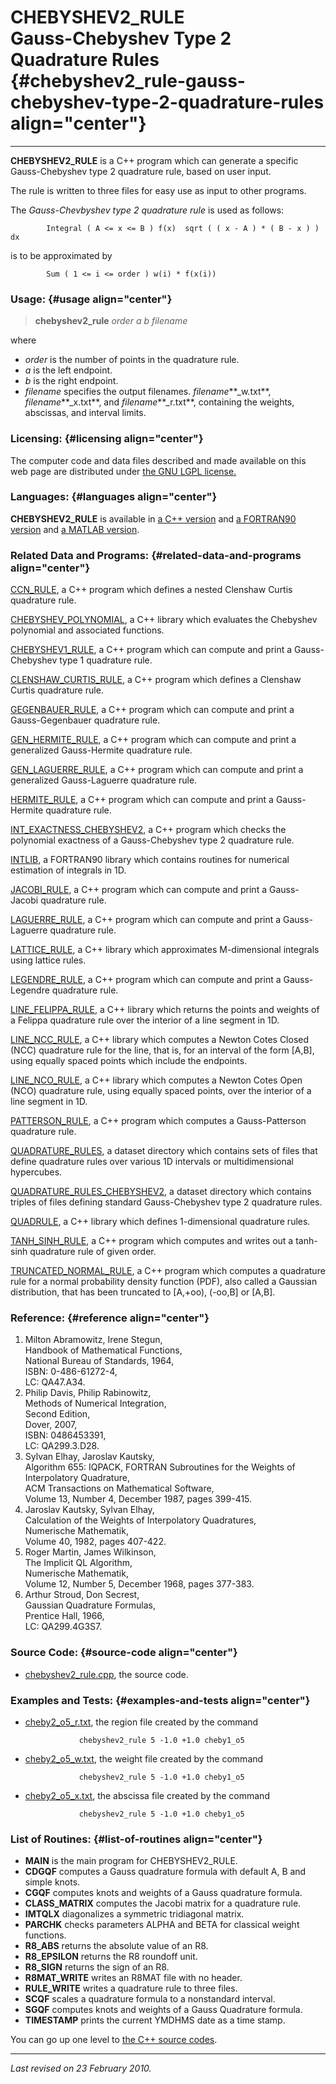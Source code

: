 CHEBYSHEV2\_RULE\
Gauss-Chebyshev Type 2 Quadrature Rules {#chebyshev2_rule-gauss-chebyshev-type-2-quadrature-rules align="center"}
=======================================

------------------------------------------------------------------------

**CHEBYSHEV2\_RULE** is a C++ program which can generate a specific
Gauss-Chebyshev type 2 quadrature rule, based on user input.

The rule is written to three files for easy use as input to other
programs.

The *Gauss-Chevbyshev type 2 quadrature rule* is used as follows:

            Integral ( A <= x <= B ) f(x)  sqrt ( ( x - A ) * ( B - x ) ) dx
          

is to be approximated by

            Sum ( 1 <= i <= order ) w(i) * f(x(i))
          

### Usage: {#usage align="center"}

> **chebyshev2\_rule** *order* *a* *b* *filename*

where

-   *order* is the number of points in the quadrature rule.
-   *a* is the left endpoint.
-   *b* is the right endpoint.
-   *filename* specifies the output filenames. *filename***\_w.txt**,
    *filename***\_x.txt**, and *filename***\_r.txt**, containing the
    weights, abscissas, and interval limits.

### Licensing: {#licensing align="center"}

The computer code and data files described and made available on this
web page are distributed under [the GNU LGPL
license.](../../txt/gnu_lgpl.txt)

### Languages: {#languages align="center"}

**CHEBYSHEV2\_RULE** is available in [a C++
version](../../cpp_src/chebyshev2_rule/chebyshev2_rule.html) and [a
FORTRAN90 version](../../f_src/chebyshev2_rule/chebyshev2_rule.html) and
[a MATLAB version](../../m_src/chebyshev2_rule/chebyshev2_rule.html).

### Related Data and Programs: {#related-data-and-programs align="center"}

[CCN\_RULE](../../cpp_src/ccn_rule/ccn_rule.html), a C++ program which
defines a nested Clenshaw Curtis quadrature rule.

[CHEBYSHEV\_POLYNOMIAL](../../cpp_src/chebyshev_polynomial/chebyshev_polynomial.html),
a C++ library which evaluates the Chebyshev polynomial and associated
functions.

[CHEBYSHEV1\_RULE](../../cpp_src/chebyshev1_rule/chebyshev1_rule.html),
a C++ program which can compute and print a Gauss-Chebyshev type 1
quadrature rule.

[CLENSHAW\_CURTIS\_RULE](../../cpp_src/clenshaw_curtis_rule/clenshaw_curtis_rule.html),
a C++ program which defines a Clenshaw Curtis quadrature rule.

[GEGENBAUER\_RULE](../../cpp_src/gegenbauer_rule/gegenbauer_rule.html),
a C++ program which can compute and print a Gauss-Gegenbauer quadrature
rule.

[GEN\_HERMITE\_RULE](../../cpp_src/gen_hermite_rule/gen_hermite_rule.html),
a C++ program which can compute and print a generalized Gauss-Hermite
quadrature rule.

[GEN\_LAGUERRE\_RULE](../../cpp_src/gen_laguerre_rule/gen_laguerre_rule.html),
a C++ program which can compute and print a generalized Gauss-Laguerre
quadrature rule.

[HERMITE\_RULE](../../cpp_src/hermite_rule/hermite_rule.html), a C++
program which can compute and print a Gauss-Hermite quadrature rule.

[INT\_EXACTNESS\_CHEBYSHEV2](../../cpp_src/int_exactness_chebyshev2/int_exactness_chebyshev2.html),
a C++ program which checks the polynomial exactness of a Gauss-Chebyshev
type 2 quadrature rule.

[INTLIB](../../f_src/intlib/intlib.html), a FORTRAN90 library which
contains routines for numerical estimation of integrals in 1D.

[JACOBI\_RULE](../../cpp_src/jacobi_rule/jacobi_rule.html), a C++
program which can compute and print a Gauss-Jacobi quadrature rule.

[LAGUERRE\_RULE](../../cpp_src/laguerre_rule/laguerre_rule.html), a C++
program which can compute and print a Gauss-Laguerre quadrature rule.

[LATTICE\_RULE](../../cpp_src/lattice_rule/lattice_rule.html), a C++
library which approximates M-dimensional integrals using lattice rules.

[LEGENDRE\_RULE](../../cpp_src/legendre_rule/legendre_rule.html), a C++
program which can compute and print a Gauss-Legendre quadrature rule.

[LINE\_FELIPPA\_RULE](../../cpp_src/line_felippa_rule/line_felippa_rule.html),
a C++ library which returns the points and weights of a Felippa
quadrature rule over the interior of a line segment in 1D.

[LINE\_NCC\_RULE](../../cpp_src/line_ncc_rule/line_ncc_rule.html), a C++
library which computes a Newton Cotes Closed (NCC) quadrature rule for
the line, that is, for an interval of the form \[A,B\], using equally
spaced points which include the endpoints.

[LINE\_NCO\_RULE](../../cpp_src/line_nco_rule/line_nco_rule.html), a C++
library which computes a Newton Cotes Open (NCO) quadrature rule, using
equally spaced points, over the interior of a line segment in 1D.

[PATTERSON\_RULE](../../cpp_src/patterson_rule/patterson_rule.html), a
C++ program which computes a Gauss-Patterson quadrature rule.

[QUADRATURE\_RULES](../../datasets/quadrature_rules/quadrature_rules.html),
a dataset directory which contains sets of files that define quadrature
rules over various 1D intervals or multidimensional hypercubes.

[QUADRATURE\_RULES\_CHEBYSHEV2](../../datasets/quadrature_rules_chebyshev2/quadrature_rules_chebyshev2.html),
a dataset directory which contains triples of files defining standard
Gauss-Chebyshev type 2 quadrature rules.

[QUADRULE](../../cpp_src/quadrule/quadrule.html), a C++ library which
defines 1-dimensional quadrature rules.

[TANH\_SINH\_RULE](../../cpp_src/tanh_sinh_rule/tanh_sinh_rule.html), a
C++ program which computes and writes out a tanh-sinh quadrature rule of
given order.

[TRUNCATED\_NORMAL\_RULE](../../cpp_src/truncated_normal_rule/truncated_normal_rule.html),
a C++ program which computes a quadrature rule for a normal probability
density function (PDF), also called a Gaussian distribution, that has
been truncated to \[A,+oo), (-oo,B\] or \[A,B\].

### Reference: {#reference align="center"}

1.  Milton Abramowitz, Irene Stegun,\
    Handbook of Mathematical Functions,\
    National Bureau of Standards, 1964,\
    ISBN: 0-486-61272-4,\
    LC: QA47.A34.
2.  Philip Davis, Philip Rabinowitz,\
    Methods of Numerical Integration,\
    Second Edition,\
    Dover, 2007,\
    ISBN: 0486453391,\
    LC: QA299.3.D28.
3.  Sylvan Elhay, Jaroslav Kautsky,\
    Algorithm 655: IQPACK, FORTRAN Subroutines for the Weights of
    Interpolatory Quadrature,\
    ACM Transactions on Mathematical Software,\
    Volume 13, Number 4, December 1987, pages 399-415.
4.  Jaroslav Kautsky, Sylvan Elhay,\
    Calculation of the Weights of Interpolatory Quadratures,\
    Numerische Mathematik,\
    Volume 40, 1982, pages 407-422.
5.  Roger Martin, James Wilkinson,\
    The Implicit QL Algorithm,\
    Numerische Mathematik,\
    Volume 12, Number 5, December 1968, pages 377-383.
6.  Arthur Stroud, Don Secrest,\
    Gaussian Quadrature Formulas,\
    Prentice Hall, 1966,\
    LC: QA299.4G3S7.

### Source Code: {#source-code align="center"}

-   [chebyshev2\_rule.cpp](chebyshev2_rule.cpp), the source code.

### Examples and Tests: {#examples-and-tests align="center"}

-   [cheby2\_o5\_r.txt](cheby2_o5_r.txt), the region file created by the
    command

                    chebyshev2_rule 5 -1.0 +1.0 cheby1_o5
                  

-   [cheby2\_o5\_w.txt](cheby2_o5_w.txt), the weight file created by the
    command

                    chebyshev2_rule 5 -1.0 +1.0 cheby1_o5
                  

-   [cheby2\_o5\_x.txt](cheby2_o5_x.txt), the abscissa file created by
    the command

                    chebyshev2_rule 5 -1.0 +1.0 cheby1_o5
                  

### List of Routines: {#list-of-routines align="center"}

-   **MAIN** is the main program for CHEBYSHEV2\_RULE.
-   **CDGQF** computes a Gauss quadrature formula with default A, B and
    simple knots.
-   **CGQF** computes knots and weights of a Gauss quadrature formula.
-   **CLASS\_MATRIX** computes the Jacobi matrix for a quadrature rule.
-   **IMTQLX** diagonalizes a symmetric tridiagonal matrix.
-   **PARCHK** checks parameters ALPHA and BETA for classical weight
    functions.
-   **R8\_ABS** returns the absolute value of an R8.
-   **R8\_EPSILON** returns the R8 roundoff unit.
-   **R8\_SIGN** returns the sign of an R8.
-   **R8MAT\_WRITE** writes an R8MAT file with no header.
-   **RULE\_WRITE** writes a quadrature rule to three files.
-   **SCQF** scales a quadrature formula to a nonstandard interval.
-   **SGQF** computes knots and weights of a Gauss Quadrature formula.
-   **TIMESTAMP** prints the current YMDHMS date as a time stamp.

You can go up one level to [the C++ source codes](../cpp_src.html).

------------------------------------------------------------------------

*Last revised on 23 February 2010.*

